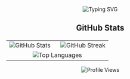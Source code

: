 <p align="center">
  <img src="https://readme-typing-svg.herokuapp.com?font=Fira+Code&size=20&duration=3000&pause=1000&color=000000&center=true&vCenter=true&width=600&lines=Hi%2C+I'm+Joel;Welcome+to+My+GitHub+Profile!" alt="Typing SVG" />
</p>

## <p align="center"> **GitHub Stats**</p>

<div align="center">
  <table>
    <tr>
      <td width="50%">
        <img src="https://github-readme-stats.vercel.app/api?username=wajoel&show_icons=true&theme=graywhite" alt="GitHub Stats" />
      </td>
      <td width="50%">
        <img src="https://github-readme-streak-stats.herokuapp.com/?user=wajoel&theme=graywhite" alt="GitHub Streak" />
      </td>
    </tr>
    <tr>
      <td colspan="2" align="center">
        <img src="https://github-readme-stats.vercel.app/api/top-langs/?username=wajoel&layout=compact&theme=graywhite" alt="Top Languages" />
      </td>
    </tr>
  </table>
</div>

<p align="center">
  <img src="https://komarev.com/ghpvc/?username=wajoel&label=Profile%20Views&color=blue&style=flat" alt="Profile Views" />
</p>
